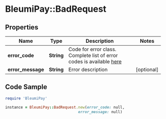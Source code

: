 # BleumiPay::BadRequest

## Properties

Name | Type | Description | Notes
------------ | ------------- | ------------- | -------------
**error_code** | **String** | Code for error class. Complete list of error codes is available [here](https://pay.bleumi.com/docs/#errors) | 
**error_message** | **String** | Error description | [optional] 

## Code Sample

```ruby
require 'BleumiPay'

instance = BleumiPay::BadRequest.new(error_code: null,
                                 error_message: null)
```


